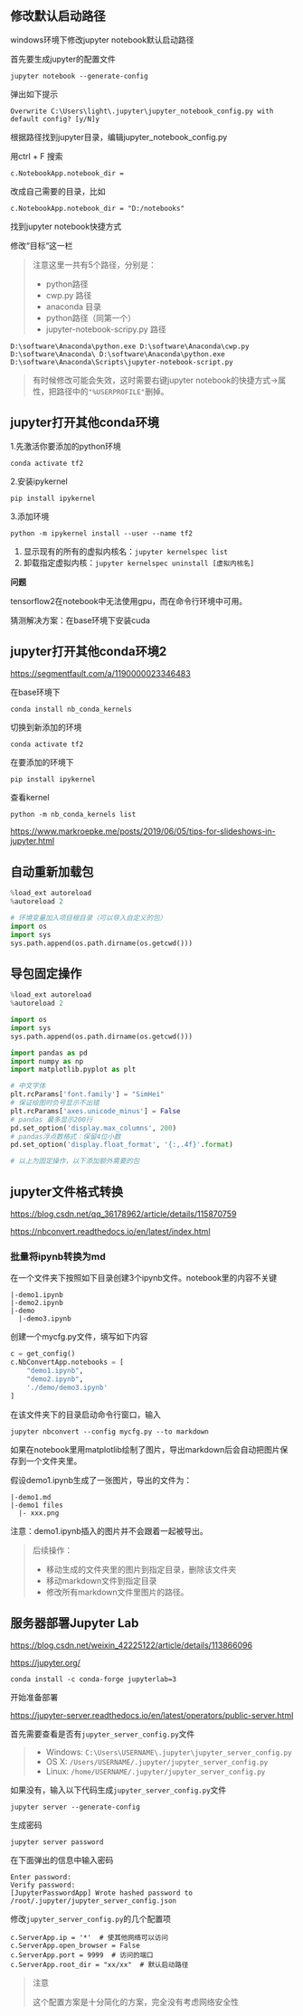## 修改默认启动路径

windows环境下修改jupyter notebook默认启动路径

首先要生成jupyter的配置文件

```
jupyter notebook --generate-config
```

弹出如下提示

```
Overwrite C:\Users\light\.jupyter\jupyter_notebook_config.py with default config? [y/N]y
```

根据路径找到jupyter目录，编辑jupyter_notebook_config.py 

用ctrl + F 搜索

```
c.NotebookApp.notebook_dir =
```

改成自己需要的目录，比如

```
c.NotebookApp.notebook_dir = "D:/notebooks"
```

找到jupyter notebook快捷方式

修改“目标“这一栏

> 注意这里一共有5个路径，分别是：
>
> - python路径
> - cwp.py 路径
> - anaconda 目录
> - python路径（同第一个）
> - jupyter-notebook-scripy.py 路径

```
D:\software\Anaconda\python.exe D:\software\Anaconda\cwp.py D:\software\Anaconda\ D:\software\Anaconda\python.exe D:\software\Anaconda\Scripts\jupyter-notebook-script.py
```

> 有时候修改可能会失效，这时需要右键jupyter notebook的快捷方式->属性，把路径中的`"%USERPROFILE"`删掉。



## jupyter打开其他conda环境

1.先激活你要添加的python环境

```
conda activate tf2
```

2.安装ipykernel

```
pip install ipykernel
```

3.添加环境

```
python -m ipykernel install --user --name tf2
```

1. 显示现有的所有的虚拟内核名：`jupyter kernelspec list`
2. 卸载指定虚拟内核：`jupyter kernelspec uninstall [虚拟内核名]`

**问题**

tensorflow2在notebook中无法使用gpu，而在命令行环境中可用。

猜测解决方案：在base环境下安装cuda

## jupyter打开其他conda环境2

https://segmentfault.com/a/1190000023346483

在base环境下

```
conda install nb_conda_kernels
```

切换到新添加的环境

```
conda activate tf2
```

在要添加的环境下

```
pip install ipykernel
```

查看kernel

```
python -m nb_conda_kernels list
```

https://www.markroepke.me/posts/2019/06/05/tips-for-slideshows-in-jupyter.html

## 自动重新加载包

```python
%load_ext autoreload
%autoreload 2

# 环境变量加入项目根目录（可以导入自定义的包）
import os
import sys
sys.path.append(os.path.dirname(os.getcwd()))
```

## 导包固定操作

```python
%load_ext autoreload
%autoreload 2

import os
import sys
sys.path.append(os.path.dirname(os.getcwd()))

import pandas as pd
import numpy as np
import matplotlib.pyplot as plt

# 中文字体
plt.rcParams['font.family'] = "SimHei"
# 保证绘图时负号显示不出错
plt.rcParams['axes.unicode_minus'] = False
# pandas 最多显示200行
pd.set_option('display.max_columns', 200)
# pandas浮点数格式：保留4位小数
pd.set_option('display.float_format', '{:,.4f}'.format)

# 以上为固定操作，以下添加额外需要的包
```

## jupyter文件格式转换

https://blog.csdn.net/qq_36178962/article/details/115870759

https://nbconvert.readthedocs.io/en/latest/index.html

### 批量将ipynb转换为md

在一个文件夹下按照如下目录创建3个ipynb文件。notebook里的内容不关键

```
|-demo1.ipynb
|-demo2.ipynb
|-demo
  |-demo3.ipynb
```

创建一个mycfg.py文件，填写如下内容

```python
c = get_config()
c.NbConvertApp.notebooks = [
	"demo1.ipynb", 
	"demo2.ipynb", 
	'./demo/demo3.ipynb'
]
```

在该文件夹下的目录启动命令行窗口，输入

```
jupyter nbconvert --config mycfg.py --to markdown
```

如果在notebook里用matplotlib绘制了图片，导出markdown后会自动把图片保存到一个文件夹里。

假设demo1.ipynb生成了一张图片，导出的文件为：

```
|-demo1.md
|-demo1 files
  |- xxx.png
```

注意：demo1.ipynb插入的图片并不会跟着一起被导出。

> 后续操作：
>
> - 移动生成的文件夹里的图片到指定目录，删除该文件夹
> - 移动markdown文件到指定目录
> - 修改所有markdown文件里图片的路径。



## 服务器部署Jupyter Lab

https://blog.csdn.net/weixin_42225122/article/details/113866096

https://jupyter.org/

```
conda install -c conda-forge jupyterlab=3
```

开始准备部署

https://jupyter-server.readthedocs.io/en/latest/operators/public-server.html

首先需要查看是否有`jupyter_server_config.py`文件

> - Windows: `C:\Users\USERNAME\.jupyter\jupyter_server_config.py`
> - OS X: `/Users/USERNAME/.jupyter/jupyter_server_config.py`
> - Linux: `/home/USERNAME/.jupyter/jupyter_server_config.py`

如果没有，输入以下代码生成`jupyter_server_config.py`文件

```
jupyter server --generate-config
```



生成密码

```
jupyter server password
```

在下面弹出的信息中输入密码

```
Enter password: 
Verify password: 
[JupyterPasswordApp] Wrote hashed password to /root/.jupyter/jupyter_server_config.json
```



修改`jupyter_server_config.py`的几个配置项

```
c.ServerApp.ip = '*'  # 使其他网络可以访问
c.ServerApp.open_browser = False
c.ServerApp.port = 9999  # 访问的端口
c.ServerApp.root_dir = "xx/xx"  # 默认启动路径
```

> 注意
>
> 这个配置方案是十分简化的方案，完全没有考虑网络安全性
